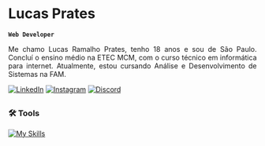 # Lucas Prates
**`Web Developer`**

<div align="justify">
 <p>Me chamo Lucas Ramalho Prates, tenho 18 anos e sou de São Paulo. Concluí o ensino médio na ETEC MCM, com o curso técnico em informática para internet. Atualmente, estou cursando Análise e Desenvolvimento de Sistemas na FAM.</p>
</div>

[![LinkedIn](https://img.shields.io/badge/LinkedIn-blue?logo=linkedin&logoColor=white)](https://www.linkedin.com/in/lucasspr)
[![Instagram](https://img.shields.io/badge/Instagram-E4405F?logo=instagram&logoColor=white)](https://www.instagram.com/luccsxv)
[![Discord](https://img.shields.io/badge/-Discord-5865F2?style=flat&logo=discord&logoColor=white&labelColor=5865F2)](https://discord.gg/luccsxv)

##

### 🛠️ Tools

[![My Skills](https://skillicons.dev/icons?i=js,html,css,py,bootstrap)](https://skillicons.dev)
